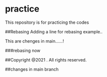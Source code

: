 # practice
This repository is for practicing the codes

##Rebasing
Adding a line for rebasing example..

This are chenges in main......!

###rebasing now

##Copyright
@2021 . All rights reserved.


##changes in main branch


